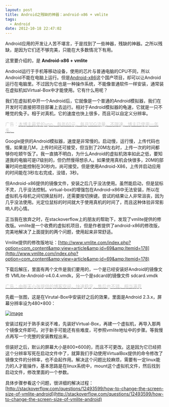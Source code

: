 ```yaml
---
layout: post
title: Android之残缺的神器：android-x86 + vmlite
tags:
  - Android
date: 2012-10-18 22:47:02
---
```


Android应用的开发让人苦不堪言，于是找到了一些神器，残缺的神器。之所以残缺，是因为它们还不够完美，只能在大多数情况下有用。

这里要介绍的，是 **Android-x86 + vmlite**

Android运行于手机等移动设备，使用的芯片与普通电脑的CPU不同，所以Android不能在电脑上运行。但是[Android-x86](http://www.android-x86.org/)这个国产项目，却可以让Android运行在电脑里。不过因为它也是一种操作系统，不能像普通软件一样安装，通常装在虚拟机如Virtual-Box中才能使用。它有什么用呢？

我们在虚拟机中开一个Android后，它就像是一个普通的Android模拟器，我们在开发时可直接把项目部署上去运行。相对于Android模拟器的龟速，它就是一只不睡觉的兔子。相于对真机，它的速度也快上很多，而且可以自定义分辨率。

<font color="#cccccc">广告：</font>[<font color="#cccccc">本博主最爱的vpn，每年60元，每月10G流量，不限速。博主已使用一年多。</font>](http://www.vpnst.com/152.html)

Google提供的Android模拟器，速度是非常慢的。启动慢，运行慢，上传代码也慢。如果是几M，上传时间还可接受，但当到了20M左右时，上传一次的时间都够你吃顿午饭了。我一直搞不明白，为什么Android的虚拟机效率如此之低，要知道我的电脑可是i7级别的，但仍然慢得想杀人。如果使用真机会快很多，20M的部署时间也能控制在30秒内，尚可接受。但是使用Android-X86，上传并启动应用的时间能在3秒左右完成，没错，3秒。

但Android-x86提供的镜像文件，安装之后几乎没法使用。虽然能启动，但是鼠标不灵，几乎没法控制。virtual-box的增强包在Android-x86中无法安装，所以在虚拟机与母机之间切换鼠标时，还需要按切换键。尝试的结果让人非常沮丧，因为几乎没法使用。光定位鼠标的时间就大于使用真机的时间了，而且这种体验非常影响人的心情。

正当我在放弃之时，在stackoverflow上的朋友的帮助下，发现了vmlite提供的修改版。vmlite是一个收费的虚拟机项目，但是作者提供了android-x86的修改版，完美地解决了上面提到的两个问题，使用起来非常舒适。

Vmlite提供的修改版地址：[http://www.vmlite.com/index.php?option=com_content&amp;view=article&amp;id=69&amp;Itemid=178](http://www.vmlite.com/index.php?option=com_content&amp;view=article&amp;id=69&amp;Itemid=178)

下载后解压，里面有两个文件是我们要用的，一个是已经安装好Android的镜像文件 VMLite-Android-v4.0.4.vmdk，另一个是sdcard的镜像文件 sdcard.vmdk

[<font color="#cccccc">广告：由衡天小张提供的博客空间，快速稳定，售后也不错，相当满意</font>](http://my.hengtian.org/aff.php?aff=1312)

先截一张图，这是在Virutal-Box中安装好之后的效果，里面是Android 2.3.x，屏幕分辨率设为480&#215;800：

[![image](http://freewind.me/wp-content/uploads/2012/10/image_thumb.png "image")](http://freewind.me/wp-content/uploads/2012/10/image.png)

安装过程对于熟手来说不难，先装好Virtual-Box，再建一个虚拟机，再导入那两个镜像文件即可。对于新手可能还有些难度，可参照vmlite地址中的步骤。等我慢点再写一个完整的安装教程出来。

但装好之后，默认的屏幕大小是800&#215;600的，而且不可更改。这是因为它已经把这个分辨率写死在启动文件中了，就算我们手动使用VirtualBox提供的命令修改了镜像文件的分辨率，也不会起作用。解决这个问题比较麻烦，需要有一定linux能力的人才能操作，基本思路是在linux系统中，mount这个虚拟机文件，然后找到启动文件，修改里面的一个参数。

具体步骤参看这个问题，很详细的解决过程：[http://stackoverflow.com/questions/12493599/how-to-change-the-screen-size-of-vmlite-android](http://stackoverflow.com/questions/12493599/how-to-change-the-screen-size-of-vmlite-android)